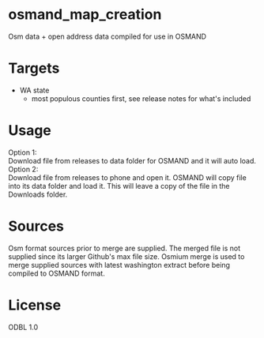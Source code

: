# osmand_map_creation
Osm data + open address data compiled for use in OSMAND
# Targets
- WA state
  - most populous counties first, see release notes for what's included
# Usage
Option 1:  
Download file from releases to data folder for OSMAND and it will auto load.  
Option 2:  
Download file from releases to phone and open it. OSMAND will copy file into its data folder and load it.
This will leave a copy of the file in the Downloads folder.
# Sources
Osm format sources prior to merge are supplied. The merged file is not supplied since its larger Github's max file size. 
Osmium merge is used to merge supplied sources with latest washington extract before being compiled to OSMAND format.
# License
ODBL 1.0
